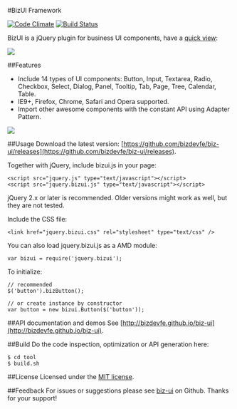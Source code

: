 #BizUI Framework

[![Code Climate](https://codeclimate.com/github/bizdevfe/biz-ui/badges/gpa.svg)](https://codeclimate.com/github/bizdevfe/biz-ui)
[![Build Status](https://travis-ci.org/bizdevfe/biz-ui.svg?branch=master)](https://travis-ci.org/bizdevfe/biz-ui)

BizUI is a jQuery plugin for business UI components, have a [quick view](http://bizdevfe.github.io/biz-ui/quick-view.html):

<img src="http://bizdevfe.github.io/biz-ui/img/demo.png" />

##Features
* Include 14 types of UI components: Button, Input, Textarea, Radio, Checkbox, Select, Dialog, Panel, Tooltip, Tab, Page, Tree, Calendar, Table.
* IE9+, Firefox, Chrome, Safari and Opera supported.
* Import other awesome components with the constant API using Adapter Pattern.

<img src="http://bizdevfe.github.io/biz-ui/img/adapter.png" />

##Usage
Download the latest version: [https://github.com/bizdevfe/biz-ui/releases](https://github.com/bizdevfe/biz-ui/releases).

Together with jQuery, include bizui.js in your page:

    <script src="jquery.js" type="text/javascript"></script>
    <script src="jquery.bizui.js" type="text/javascript"></script>

jQuery 2.x or later is recommended. Older versions might work as well, but they are not tested.

Include the CSS file:

    <link href="jquery.bizui.css" rel="stylesheet" type="text/css" />

You can also load jquery.bizui.js as a AMD module:

    var bizui = require('jquery.bizui');

To initialize:

    // recommended
	$('button').bizButton();
	
	// or create instance by constructor
	var button = new bizui.Button($('button'));

##API documentation and demos
See [http://bizdevfe.github.io/biz-ui](http://bizdevfe.github.io/biz-ui).

##Build
Do the code inspection, optimization or API generation here:

    $ cd tool
    $ build.sh

##License
Licensed under the [MIT license](http://opensource.org/licenses/MIT).

##Feedback
For issues or suggestions please see [biz-ui](https://github.com/bizdevfe/biz-ui) on Github. Thanks for your support!